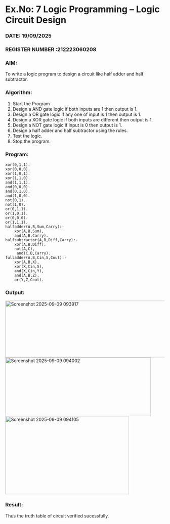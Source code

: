 # Ex.No: 7  Logic Programming –  Logic Circuit Design
### DATE: 19/09/2025                                                                           
### REGISTER NUMBER :212223060208
### AIM: 
To write a logic program to design a circuit like half adder and half subtractor.
###  Algorithm:
1. Start the Program
2. Design a AND gate logic if both inputs are 1 then output is 1.
3. Design a OR gate logic if any one of input is 1 then output is 1.
4. Design a XOR gate logic if both inputs are different then output is 1.
5. Design a NOT gate logic if input is 0 then output is 1.
6. Design a half adder and half subtractor using the rules.
7. Test the logic.
8. Stop the program.

### Program:
```
xor(0,1,1).
xor(0,0,0).
xor(1,0,1).
xor(1,1,0).
and(1,1,1).
and(0,0,0).
and(0,1,0).
and(1,0,0).
not(0,1).
not(1,0).
or(0,1,1).
or(1,0,1).
or(0,0,0).
or(1,1,1).
halfadder(A,B,Sum,Carry):-
    xor(A,B,Sum),
    and(A,B,Carry).
halfsubtractor(A,B,Diff,Carry):-
    xor(A,B,Diff),
    not(A,C),
     and(C,B,Carry).
fulladder(A,B,Cin,S,Cout):-
    xor(A,B,X),
    xor(X,Cin,S),
    and(X,Cin,Y),
    and(A,B,Z),
    or(Y,Z,Cout).
```











### Output:
<img width="555" height="179" alt="Screenshot 2025-09-09 093917" src="https://github.com/user-attachments/assets/026f9c73-5ff8-4ee3-a7d5-faefd83cd518" />
<img width="460" height="186" alt="Screenshot 2025-09-09 094002" src="https://github.com/user-attachments/assets/3bffa5bd-4c9e-4958-84c2-0e3a13d9d5ff" />
<img width="391" height="247" alt="Screenshot 2025-09-09 094105" src="https://github.com/user-attachments/assets/bfaa8b91-bd38-4645-be37-b71cb9f8a604" />



### Result:
Thus the truth table of circuit verified sucessfully.
